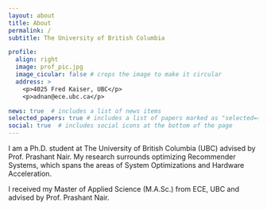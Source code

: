 ```yaml
---
layout: about
title: About
permalink: /
subtitle: The University of British Columbia

profile:
  align: right
  image: prof_pic.jpg
  image_cicular: false # crops the image to make it circular
  address: >
    <p>4025 Fred Kaiser, UBC</p>
    <p>adnan@ece.ubc.ca</p>

news: true  # includes a list of news items
selected_papers: true # includes a list of papers marked as "selected={true}"
social: true  # includes social icons at the bottom of the page
---
```


I am a Ph.D. student at The University of British Columbia (UBC) advised by Prof. Prashant Nair. My research surrounds optimizing
Recommender Systems, which spans the areas of System Optimizations and Hardware Acceleration.

I received my Master of Applied Science (M.A.Sc.) from ECE, UBC and advised by Prof. Prashant Nair.
